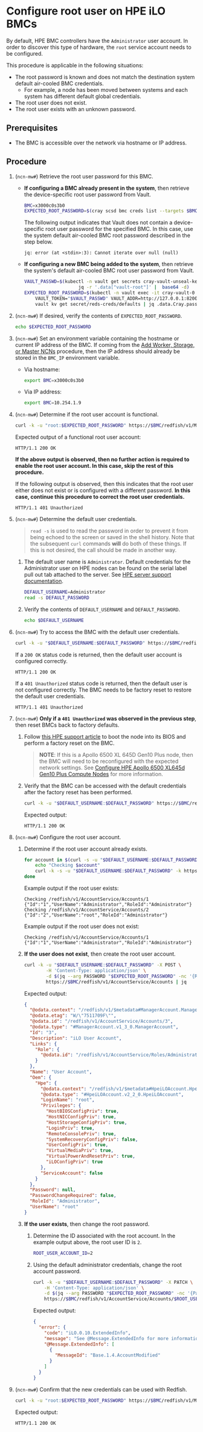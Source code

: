 # Configure root user on HPE iLO BMCs

By default, HPE BMC controllers have the `Administrator` user account. In order to discover this type of hardware, the `root` service account needs to be configured.

This procedure is applicable in the following situations:

- The root password is known and does not match the destination system default air-cooled BMC credentials.
  - For example, a node has been moved between systems and each system has different default global credentials.
- The root user does not exist.
- The root user exists with an unknown password.

## Prerequisites

- The BMC is accessible over the network via hostname or IP address.

## Procedure

1. (`ncn-mw#`) Retrieve the root user password for this BMC.

    - **If configuring a BMC already present in the system**, then retrieve the device-specific root user password from Vault.

        ```bash
        BMC=x3000c0s3b0
        EXPECTED_ROOT_PASSWORD=$(cray scsd bmc creds list --targets $BMC --format json | jq .Targets[].Password -r)
        ```

        The following output indicates that Vault does not contain a device-specific root user password for the specified BMC. In this case, use the system default air-cooled BMC root password described in the step below.

        ```text
        jq: error (at <stdin>:3): Cannot iterate over null (null)
        ```

    - **If configuring a new BMC being added to the system**, then retrieve the system's default air-cooled BMC root user password from Vault.

        ```bash
        VAULT_PASSWD=$(kubectl -n vault get secrets cray-vault-unseal-keys -o json |
                            jq -r '.data["vault-root"]' |  base64 -d)
        EXPECTED_ROOT_PASSWORD=$(kubectl -n vault exec -it cray-vault-0 -c vault -- env \
            VAULT_TOKEN="$VAULT_PASSWD" VAULT_ADDR=http://127.0.0.1:8200 VAULT_FORMAT=json \
            vault kv get secret/reds-creds/defaults | jq .data.Cray.password -r)
        ```

1. (`ncn-mw#`) If desired, verify the contents of `EXPECTED_ROOT_PASSWORD`.

    ```bash
    echo $EXPECTED_ROOT_PASSWORD
    ```

1. (`ncn-mw#`) Set an environment variable containing the hostname or current IP address of the BMC. If coming from the [Add Worker, Storage, or Master NCNs](../node_management/Add_Remove_Replace_NCNs.md#add-worker-storage-master)
    procedure, then the IP address should already be stored in the `BMC_IP` environment variable.

    - Via hostname:

        ```bash
        export BMC=x3000c0s3b0
        ```

    - Via IP address:

        ```bash
        export BMC=10.254.1.9
        ```

1. (`ncn-mw#`) Determine if the root user account is functional.

    ```bash
    curl -k -u "root:$EXPECTED_ROOT_PASSWORD" https://$BMC/redfish/v1/Managers -i  | head -1
    ```

    Expected output of a functional root user account:

    ```text
    HTTP/1.1 200 OK
    ```

    **If the above output is observed, then no further action is required to enable the root user account. In this case, skip the rest of this procedure.**

    If the following output is observed, then this indicates that the root user either does not exist or is configured with a different password. **In this case, continue this procedure to correct the root user credentials.**

    ```text
    HTTP/1.1 401 Unauthorized
    ```

1. (`ncn-mw#`) Determine the default user credentials.

    > `read -s` is used to read the password in order to prevent it from being echoed to the screen or saved in the shell history.
    > Note that the subsequent `curl` commands **will** do both of these things. If this is not desired, the call should be made in
    > another way.

    1. The default user name is `Administrator`. Default credentials for the Administrator user on HPE nodes can be found on the serial label pull out tab attached to the server. See [HPE server support documentation](https://support.hpe.com/hpesc/public/docDisplay?docId=sf000046874en_us&docLocale=en_US).

        ```bash
        DEFAULT_USERNAME=Administrator
        read -s DEFAULT_PASSWORD
        ```

    1. Verify the contents of `DEFAULT_USERNAME` and `DEFAULT_PASSWORD`.

        ```bash
        echo $DEFAULT_USERNAME
        ```

1. (`ncn-mw#`) Try to access the BMC with the default user credentials.

    ```bash
    curl -k -u "$DEFAULT_USERNAME:$DEFAULT_PASSWORD" https://$BMC/redfish/v1/Managers -i | head -1
    ```

    If a `200 OK` status code is returned, then the default user account is configured correctly.

    ```text
    HTTP/1.1 200 OK
    ```

    If a `401 Unauthorized` status code is returned, then the default user is not configured correctly. The BMC needs to be factory reset to restore the default user credentials.

    ```text
    HTTP/1.1 401 Unauthorized
    ```

1. (`ncn-mw#`) **Only if a `401 Unauthorized` was observed in the previous step**, then reset BMCs back to factory defaults.

    1. Follow [this HPE support article](https://techlibrary.hpe.com/docs/iss/proliant-gen10-uefi/s_reset_ilo_defaults.html) to boot the node into its BIOS and perform a factory reset on the BMC.


        > **NOTE**: If this is a Apollo 6500 XL 645D Gen10 Plus node, then the BMC will need to be reconfigured with the expected network settings.
        > See [Configure HPE Apollo 6500 XL645d Gen10 Plus Compute Nodes](../../install/prepare_compute_nodes.md#configure-hpe-apollo-6500-xl645d-gen10-plus-compute-nodes) for more information.

    1. Verify that the BMC can be accessed with the default credentials after the factory reset has been performed.

        ```bash
        curl -k -u "$DEFAULT_USERNAME:$DEFAULT_PASSWORD" https://$BMC/redfish/v1/Managers -i  | head -1
        ```

        Expected output:

        ```text
        HTTP/1.1 200 OK
        ```

1. (`ncn-mw#`) Configure the root user account.

    1. Determine if the root user account already exists.

        ```bash
        for account in $(curl -s -u "$DEFAULT_USERNAME:$DEFAULT_PASSWORD" -k https://${BMC}/redfish/v1/AccountService/Accounts | jq '.Members[]."@odata.id"' -r); do 
            echo "Checking $account"
            curl -k -s -u "$DEFAULT_USERNAME:$DEFAULT_PASSWORD" -k https://${BMC}${account} | jq '. | {Id: .Id, UserName: .UserName, RoleId: .RoleId}' -c
        done
        ```

        Example output if the root user exists:

        ```text
        Checking /redfish/v1/AccountService/Accounts/1
        {"Id":"1","UserName":"Administrator","RoleId":"Administrator"}
        Checking /redfish/v1/AccountService/Accounts/2
        {"Id":"2","UserName":"root","RoleId":"Administrator"}
        ```

        Example output if the root user does not exist:

        ```text
        Checking /redfish/v1/AccountService/Accounts/1
        {"Id":"1","UserName":"Administrator","RoleId":"Administrator"}
        ```

    1. **If the user does not exist**, then create the root user account.

        ```bash
        curl -k -u "$DEFAULT_USERNAME:$DEFAULT_PASSWORD" -X POST \
                -H 'Content-Type: application/json' \
                -d $(jq --arg PASSWORD "$EXPECTED_ROOT_PASSWORD" -nc '{RoleId: "Administrator", UserName: "root", Password: $PASSWORD}') \
                https://$BMC/redfish/v1/AccountService/Accounts | jq
        ```

        Expected output:

        ```json
        {
          "@odata.context": "/redfish/v1/$metadata#ManagerAccount.ManagerAccount",
          "@odata.etag": "W/\"7511709F\"",
          "@odata.id": "/redfish/v1/AccountService/Accounts/3",
          "@odata.type": "#ManagerAccount.v1_3_0.ManagerAccount",
          "Id": "3",
          "Description": "iLO User Account",
          "Links": {
            "Role": {
              "@odata.id": "/redfish/v1/AccountService/Roles/Administrator"
            }
          },
          "Name": "User Account",
          "Oem": {
            "Hpe": {
              "@odata.context": "/redfish/v1/$metadata#HpeiLOAccount.HpeiLOAccount",
              "@odata.type": "#HpeiLOAccount.v2_2_0.HpeiLOAccount",
              "LoginName": "root",
              "Privileges": {
                "HostBIOSConfigPriv": true,
                "HostNICConfigPriv": true,
                "HostStorageConfigPriv": true,
                "LoginPriv": true,
                "RemoteConsolePriv": true,
                "SystemRecoveryConfigPriv": false,
                "UserConfigPriv": true,
                "VirtualMediaPriv": true,
                "VirtualPowerAndResetPriv": true,
                "iLOConfigPriv": true
              },
              "ServiceAccount": false
            }
          },
          "Password": null,
          "PasswordChangeRequired": false,
          "RoleId": "Administrator",
          "UserName": "root"
        }
        ```

    1. **If the user exists**, then change the root password.

        1. Determine the ID associated with the root account. In the example output above, the root user ID is `2`.

             ```bash
             ROOT_USER_ACCOUNT_ID=2
             ```

        1. Using the default administrator credentials, change the root account password.

            ```bash
            curl -k -u "$DEFAULT_USERNAME:$DEFAULT_PASSWORD" -X PATCH \
                -H 'Content-Type: application/json' \
                -d $(jq --arg PASSWORD "$EXPECTED_ROOT_PASSWORD" -nc '{Password: $PASSWORD}') \
                https://$BMC/redfish/v1/AccountService/Accounts/$ROOT_USER_ACCOUNT_ID | jq
            ```

            Expected output:

            ```json
            {
              "error": {
                "code": "iLO.0.10.ExtendedInfo",
                "message": "See @Message.ExtendedInfo for more information.",
                "@Message.ExtendedInfo": [
                  {
                    "MessageId": "Base.1.4.AccountModified"
                  }
                ]
              }
            }
            ```

1. (`ncn-mw#`) Confirm that the new credentials can be used with Redfish.

    ```bash
    curl -k -u "root:$EXPECTED_ROOT_PASSWORD" https://$BMC/redfish/v1/Managers -i  | head -1
    ```

    Expected output:

    ```text
    HTTP/1.1 200 OK
    ```
